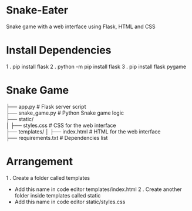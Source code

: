 # Snake-Eater
Snake game with a web interface using Flask, HTML and CSS

# Install Dependencies
1 . pip install flask 
2 . python -m pip install flask
3 . pip install flask pygame

# Snake Game
├── app.py              # Flask server script </br>
├── snake_game.py       # Python Snake game logic </br>
├── static/ </br>
│   ├── styles.css      # CSS for the web interface </br>
├── templates/
│   ├── index.html      # HTML for the web interface </br>
├── requirements.txt    # Dependencies list </br>

# Arrangement 
1 . Create a folder called templates
* Add this name in code editor templates/index.html
2 . Create another folder inside templates called static
* Add this name in code editor static/styles.css
